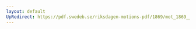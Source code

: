 ```yaml
---
layout: default
UpRedirect: https://pdf.swedeb.se/riksdagen-motions-pdf/1869/mot_1869__ak__00158/mot_1869__ak__00158_001.pdf
---
```

